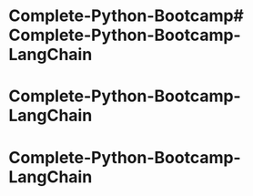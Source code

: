 # Complete-Python-Bootcamp# Complete-Python-Bootcamp-LangChain
# Complete-Python-Bootcamp-LangChain
# Complete-Python-Bootcamp-LangChain
